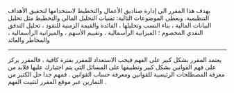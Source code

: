 يهدف هذا المقرر الى إدارة صناديق الأعمال والتخطيط لاستخدامها لتحقيق الأهداف التنظيمية. ويغطي الموضوعات التالية: تقنيات
التحليل المالي والتخطيط مثل تحليل البيانات المالية ، بناء النسب وتحليلها ، الفائدة والقيمة الزمنية للنقود ، تحليل التدفق
النقدي المخصوم ؛ الميزانية الرأسمالية ، وتقييم الأسهم ، والميزانية الرأسمالية ، والمخاطر والعائد

---
يعتمد المقرر بشكل كبير على الفهم فيجب الاستعداد للمقرر بفترة كافية ، فالمقرر يركز على فهم القوانين بشكل كبير وتطبيقها
على المسائل التي يتم اختبارك عليها فلابد من معرفة المصطلحات الرئيسية للقوانين ومعرفة حساب القوانين . فمهم جدا حل الكثير
من التمارين عبر موقع المقرر لتثبيت الفهم .
